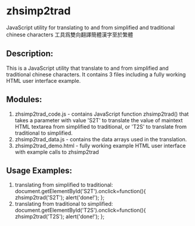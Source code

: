 ﻿zhsimp2trad
===========

JavaScript utility for translating to and from simplified and traditional chinese characters 工具爲雙向翻譯簡體漢字至於繁體

Description:
------------
This is a JavaScript utility that translate to and from simplified and traditional chinese characters. It contains 3 files including a fully working HTML user interface example.

Modules: 
---------
1) zhsimp2trad_code.js - contains JavaScript function zhsimp2trad() that takes a parameter with value 'S2T' to translate the value of maintext HTML textarea from simplified to traditional, or 'T2S' to translate from traditional to simplified.
2) zhsimp2trad_data.js - contains the data arrays used in the translation.
3) zhsimp2trad_demo.html - fully working example HTML user interface with example calls to zhsimp2trad

Usage Examples:
---------------
1) translating from simplified to traditional:
document.getElementById('S2T').onclick=function(){ zhsimp2trad('S2T'); alert('done!'); };
2) translating from traditional to simplified:
document.getElementById('T2S').onclick=function(){ zhsimp2trad('T2S'); alert('done!'); };